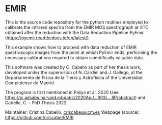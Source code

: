 # EMIR

This is the source code repository for the python routines employed to calibrate the infrared spectra from the EMIR MOS spectrograph at GTC obtained after the reduction with the Data Reduction Pipeline PyEmir (https://pyemir.readthedocs.io/en/latest/).


This example shows how to proceed with data reduction of EMIR spectroscopic images from the point at which PyEmir ends, performing the necessary calibrations required to obtain scientifically valuable data.

This software was created by C. Cabello as part of her thesis work, developed under the supervision of N. Cardiel and J. Gallego, at the Departamento de Física de la Tierra y Astrofísica of the Universidad Complutense de Madrid.

The program is first mentioned in Paliya et al. 2020 (see https://ui.adsabs.harvard.edu/abs/2020ApJ...903L...8P/abstract) and Cabello, C. - PhD Thesis 2022.

Maintainer: Cristina Cabello, criscabe@ucm.es Webpage (source): https://github.com/criscabe/EMIR
